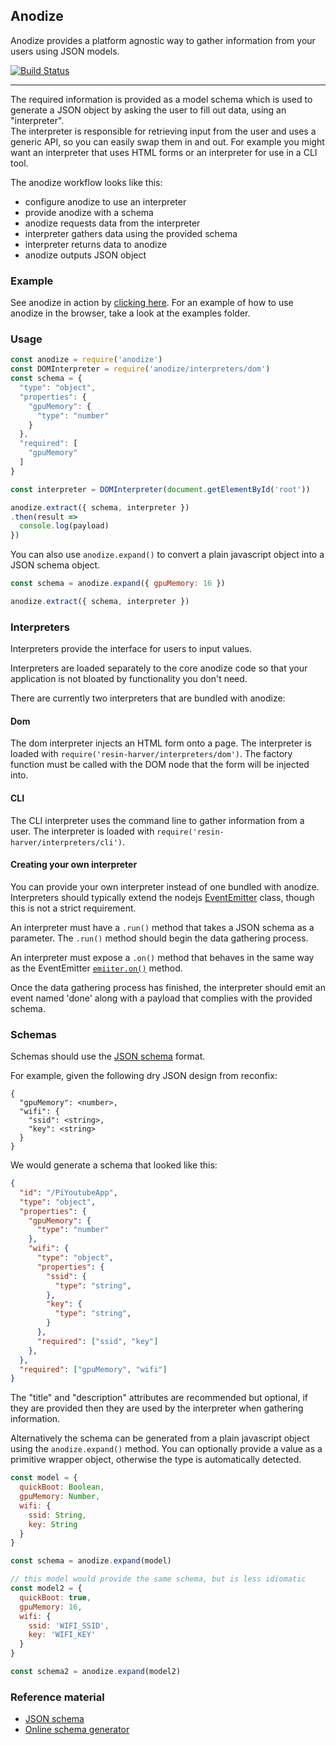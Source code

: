 ## Anodize

Anodize provides a platform agnostic way to gather information from your users using JSON models.  

[![Build Status](https://travis-ci.org/resin-io-modules/anodize.svg?branch=master)](https://travis-ci.org/resin-io-modules/anodize)

***

The required information is provided as a model schema which is
used to generate a JSON object by asking the user to fill out data,
using an "interpreter".  
The interpreter is responsible for retrieving input from the user and
uses a generic API, so you can easily swap them in and out.
For example you might want an interpreter that uses HTML forms or an
interpreter for use in a CLI tool.

The anodize workflow looks like this:

* configure anodize to use an interpreter
* provide anodize with a schema
* anodize requests data from the interpreter 
* interpreter gathers data using the provided schema
* interpreter returns data to anodize
* anodize outputs JSON object

### Example

See anodize in action by [clicking here][domexample].
For an example of how to use anodize in the browser, take a look
at the examples folder.

### Usage

``` js
const anodize = require('anodize')
const DOMInterpreter = require('anodize/interpreters/dom')
const schema = {
  "type": "object",
  "properties": {
    "gpuMemory": {
      "type": "number"
    }
  },
  "required": [
    "gpuMemory"
  ]
}

const interpreter = DOMInterpreter(document.getElementById('root'))

anodize.extract({ schema, interpreter })
.then(result =>
  console.log(payload)
})
```

You can also use `anodize.expand()` to convert a plain javascript object into
a JSON schema object.

``` js
const schema = anodize.expand({ gpuMemory: 16 })

anodize.extract({ schema, interpreter })
```

### Interpreters

Interpreters provide the interface for users to input values.

Interpreters are loaded separately to the core anodize code so that
your application is not bloated by functionality you don't need.

There are currently two interpreters that are bundled with anodize:

#### Dom

The dom interpreter injects an HTML form onto a page. The interpreter is
loaded with `require('resin-harver/interpreters/dom')`.
The factory function must be called with the DOM node that the form
will be injected into.

#### CLI

The CLI interpreter uses the command line to gather information
from a user. The interpreter is loaded with `require('resin-harver/interpreters/cli')`.

#### Creating your own interpreter

You can provide your own interpreter instead of one bundled with
anodize. Interpreters should typically extend the nodejs
[EventEmitter][eventemitter] class, though this is not a strict requirement.

An interpreter must have a `.run()` method that takes a JSON schema as
a parameter. The `.run()` method should begin the data gathering process.

An interpreter must expose a `.on()` method that behaves in the same way
as the EventEmitter [`emiiter.on()`][eventemitter.on] method.

Once the data gathering process has finished, the interpreter should
emit an event named 'done' along with a payload that complies with the
provided schema. 

### Schemas

Schemas should use the [JSON schema][jsonschema] format. 

For example, given the following dry JSON design from reconfix:

```
{
  "gpuMemory": <number>,
  "wifi": {
    "ssid": <string>,
    "key": <string>
  }
}
```

We would generate a schema that looked like this:

``` json
{
  "id": "/PiYoutubeApp",
  "type": "object",
  "properties": {
    "gpuMemory": {
      "type": "number"
    },
    "wifi": {
      "type": "object",
      "properties": {
        "ssid": {
          "type": "string",
        },
        "key": {
          "type": "string",
        }
      },
      "required": ["ssid", "key"]
    },
  },
  "required": ["gpuMemory", "wifi"]
}
```

The "title" and "description" attributes are recommended but optional,
if they are provided then they are used by the interpreter when
gathering information.

Alternatively the schema can be generated from a plain javascript object using
the `anodize.expand()` method. You can optionally provide a value as
a primitive wrapper object, otherwise the type is automatically detected.

``` js
const model = {
  quickBoot: Boolean,
  gpuMemory: Number,
  wifi: {
    ssid: String,
    key: String
  }
}

const schema = anodize.expand(model)

// this model would provide the same schema, but is less idiomatic
const model2 = {
  quickBoot: true,
  gpuMemory: 16,
  wifi: {
    ssid: 'WIFI_SSID',
    key: 'WIFI_KEY'
  }
}

const schema2 = anodize.expand(model2)
```

### Reference material

* [JSON schema][jsonschema]
* [Online schema generator](http://jsonschema.net/)


[jsonschema]: http://json-schema.org/
[eventemitter]: https://nodejs.org/api/events.html#events_class_eventemitter
[eventemitter.on]: https://nodejs.org/api/events.html#events_class_eventemitter
[domexample]: https://resin-io-modules.github.io/anodize/example/dom/index.html
